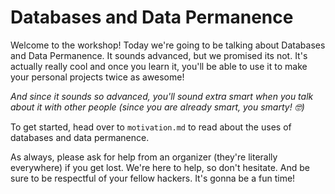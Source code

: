 # Databases and Data Permanence

Welcome to the workshop! Today we're going to be talking about Databases and Data Permanence. It sounds advanced, but we promised its not. It's actually really cool and once you learn it, you'll be able to use it to make your personal projects twice as awesome!

*And since it sounds so advanced, you'll sound extra smart when you talk about it with other people (since you are already smart, you smarty! 🤓)*

To get started, head over to `motivation.md` to read about the uses of databases and data permanence.

As always, please ask for help from an organizer (they're literally everywhere) if you get lost. We're here to help, so don't hesitate. And be sure to be respectful of your fellow hackers. It's gonna be a fun time!
